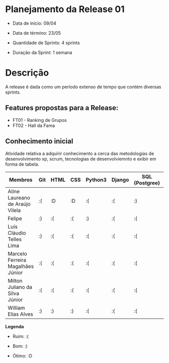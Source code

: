 # Planejamento da Release 01

* Data de início: 09/04
* Data de término: 23/05

* Quantidade de Sprints: 4 sprints
* Duração da Sprint: 1 semana


# Descrição
A release é dada como um período extenso de tempo que contém diversas sprints.


## Features propostas para a Release:

* FT01 - Ranking de Grupos
* FT02 - Hall da Fama

## Conhecimento inicial
Atividade relativa a adquirir conhecimento a cerca das metodologias de desenvolvimento xp, scrum, tecnologias de desenvolviemnto e exibir em forma de tabela.


Membros | Git | HTML | CSS | Python3 | Django | SQL (Postgree) | Bootstrap
------- | --- | ---- | --- | -------- | ------ | -------------- | ---------
Aline Laureano de Araújo Vilela   | :( | :D | :D | :( | :( | :) | :(
Felipe  | :) | :(  | :( | :) | :( | :( | :(
Luís Cláudio Telles Lima | :) | :(  | :(  | :( | :( | :( | :(
Marcelo Ferreira Magalhães Júnior | :(  | :(  | :(  | :(  | :( | :( | :(
Milton Juliano da Silva Júnior | :(  | :(  | :(  | :(  | :( | :( | :(
William Elias Alves | :) | :) | :) | :(  | :( | :( | :(


  **Legenda**

  * Ruim:   :(

  * Bom:    :)

  * Ótimo:    :D
